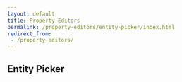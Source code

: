 ```yaml
---
layout: default
title: Property Editors
permalink: /property-editors/entity-picker/index.html
redirect_from:
 - /property-editors/
---
```


<h2>Entity Picker</h2>